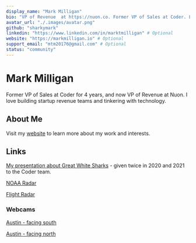 ```yaml
---
display_name: "Mark Milligan"
bio: "VP of Revenue  at https://nuon.co. Former VP of Sales at Coder. Love building startup revenue teams and tinkering with technology."
avatar_url: "./.images/avatar.png"
github: "sharkymark"
linkedin: "https://www.linkedin.com/in/marktmilligan" # Optional
website: "https://markmilligan.io" # Optional
support_email: "mtm20176@gmail.com" # Optional
status: "community"
---
```


# Mark Milligan

Former VP of Sales at Coder for 4 years, and now VP of Revenue at Nuon. I love building startup revenue teams and tinkering with technology.

## About Me

Visit my [website](https://markmilligan.io) to learn more about my work and interests.

## Links

[My presentation about Great White Sharks](https://docs.google.com/presentation/d/13I3Af7l-ZSVCh-ovEvOKIM30ABIvNKhkRC3CnYZN450/edit?slide=id.p#slide=id.p) - given twice in 2020 and 2021 to the Coder team.

[NOAA Radar](https://radar.weather.gov/)

[Flight Radar](https://www.flightradar24.com/airport/aus)

### Webcams
[Austin - facing south](https://cctv.austinmobility.io/image/51.jpg)

[Austin - facing north](https://cctv.austinmobility.io/image/52.jpg)



